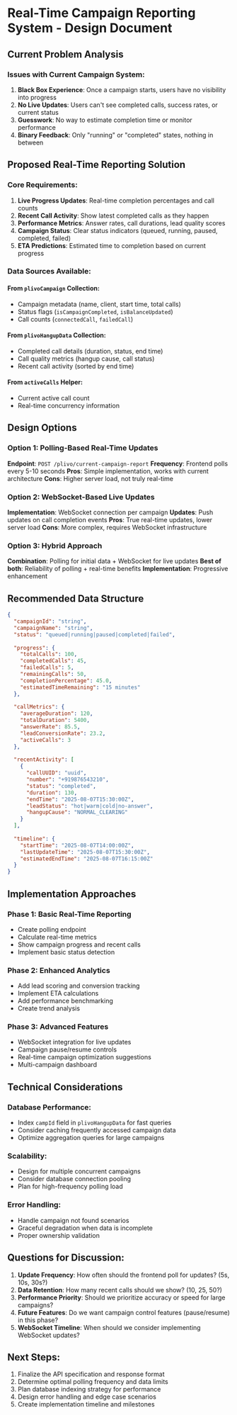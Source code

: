# Real-Time Campaign Reporting System - Design Document

## Current Problem Analysis

### Issues with Current Campaign System:
1. **Black Box Experience**: Once a campaign starts, users have no visibility into progress
2. **No Live Updates**: Users can't see completed calls, success rates, or current status
3. **Guesswork**: No way to estimate completion time or monitor performance
4. **Binary Feedback**: Only "running" or "completed" states, nothing in between

## Proposed Real-Time Reporting Solution

### Core Requirements:
1. **Live Progress Updates**: Real-time completion percentages and call counts
2. **Recent Call Activity**: Show latest completed calls as they happen
3. **Performance Metrics**: Answer rates, call durations, lead quality scores
4. **Campaign Status**: Clear status indicators (queued, running, paused, completed, failed)
5. **ETA Predictions**: Estimated time to completion based on current progress

### Data Sources Available:

#### From `plivoCampaign` Collection:
- Campaign metadata (name, client, start time, total calls)
- Status flags (`isCampaignCompleted`, `isBalanceUpdated`)
- Call counts (`connectedCall`, `failedCall`)

#### From `plivoHangupData` Collection:
- Completed call details (duration, status, end time)
- Call quality metrics (hangup cause, call status)
- Recent call activity (sorted by end time)

#### From `activeCalls` Helper:
- Current active call count
- Real-time concurrency information

## Design Options

### Option 1: Polling-Based Real-Time Updates
**Endpoint**: `POST /plivo/current-campaign-report`
**Frequency**: Frontend polls every 5-10 seconds
**Pros**: Simple implementation, works with current architecture
**Cons**: Higher server load, not truly real-time

### Option 2: WebSocket-Based Live Updates  
**Implementation**: WebSocket connection per campaign
**Updates**: Push updates on call completion events
**Pros**: True real-time updates, lower server load
**Cons**: More complex, requires WebSocket infrastructure

### Option 3: Hybrid Approach
**Combination**: Polling for initial data + WebSocket for live updates
**Best of both**: Reliability of polling + real-time benefits
**Implementation**: Progressive enhancement

## Recommended Data Structure

```json
{
  "campaignId": "string",
  "campaignName": "string",
  "status": "queued|running|paused|completed|failed",
  
  "progress": {
    "totalCalls": 100,
    "completedCalls": 45,
    "failedCalls": 5,
    "remainingCalls": 50,
    "completionPercentage": 45.0,
    "estimatedTimeRemaining": "15 minutes"
  },
  
  "callMetrics": {
    "averageDuration": 120,
    "totalDuration": 5400,
    "answerRate": 85.5,
    "leadConversionRate": 23.2,
    "activeCalls": 3
  },
  
  "recentActivity": [
    {
      "callUUID": "uuid",
      "number": "+919876543210",
      "status": "completed",
      "duration": 130,
      "endTime": "2025-08-07T15:30:00Z",
      "leadStatus": "hot|warm|cold|no-answer",
      "hangupCause": "NORMAL_CLEARING"
    }
  ],
  
  "timeline": {
    "startTime": "2025-08-07T14:00:00Z",
    "lastUpdateTime": "2025-08-07T15:30:00Z",
    "estimatedEndTime": "2025-08-07T16:15:00Z"
  }
}
```

## Implementation Approaches

### Phase 1: Basic Real-Time Reporting
- Create polling endpoint
- Calculate real-time metrics
- Show campaign progress and recent calls
- Implement basic status detection

### Phase 2: Enhanced Analytics  
- Add lead scoring and conversion tracking
- Implement ETA calculations
- Add performance benchmarking
- Create trend analysis

### Phase 3: Advanced Features
- WebSocket integration for live updates
- Campaign pause/resume controls
- Real-time campaign optimization suggestions
- Multi-campaign dashboard

## Technical Considerations

### Database Performance:
- Index `campId` field in `plivoHangupData` for fast queries
- Consider caching frequently accessed campaign data
- Optimize aggregation queries for large campaigns

### Scalability:
- Design for multiple concurrent campaigns
- Consider database connection pooling
- Plan for high-frequency polling load

### Error Handling:
- Handle campaign not found scenarios
- Graceful degradation when data is incomplete
- Proper ownership validation

## Questions for Discussion:

1. **Update Frequency**: How often should the frontend poll for updates? (5s, 10s, 30s?)
2. **Data Retention**: How many recent calls should we show? (10, 25, 50?)
3. **Performance Priority**: Should we prioritize accuracy or speed for large campaigns?
4. **Future Features**: Do we want campaign control features (pause/resume) in this phase?
5. **WebSocket Timeline**: When should we consider implementing WebSocket updates?

## Next Steps:

1. Finalize the API specification and response format
2. Determine optimal polling frequency and data limits
3. Plan database indexing strategy for performance
4. Design error handling and edge case scenarios
5. Create implementation timeline and milestones